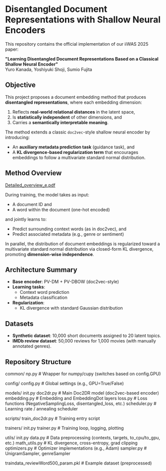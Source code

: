 # Disentangled Document Representations with Shallow Neural Encoders

This repository contains the official implementation of our iiWAS 2025 paper:

**"Learning Disentangled Document Representations Based on a Classical Shallow Neural Encoder"**  
Yuro Kanada, Yoshiyuki Shoji, Sumio Fujita

## Objective

This project proposes a document embedding method that produces **disentangled representations**, where each embedding dimension:

1. Reflects **real-world relational distances** in the latent space,  
2. Is **statistically independent** of other dimensions, and  
3. Carries a **semantically interpretable meaning**.

The method extends a classic `doc2vec`-style shallow neural encoder by introducing:

- An **auxiliary metadata prediction task** (guidance task), and  
- A **KL divergence-based regularization term** that encourages embeddings to follow a multivariate standard normal distribution.

## Method Overview

[Detailed_overview_e.pdf](https://github.com/user-attachments/files/21370597/Detailed_overview_e.pdf)

During training, the model takes as input:

- A document ID and  
- A word within the document (one-hot encoded)

and jointly learns to:

- Predict surrounding context words (as in doc2vec), and  
- Predict associated metadata (e.g., genre or sentiment)

In parallel, the distribution of document embeddings is regularized toward a multivariate standard normal distribution via closed-form KL divergence, promoting **dimension-wise independence**.

## Architecture Summary

- **Base encoder**: PV-DM + PV-DBOW (doc2vec-style)
- **Learning tasks**:
  - Context word prediction
  - Metadata classification
- **Regularization**:
  - KL divergence with standard Gaussian distribution

## Datasets

- **Synthetic dataset**: 10,000 short documents assigned to 20 latent topics.  
- **IMDb review dataset**: 50,000 reviews for 1,000 movies (with manually annotated genres).

## Repository Structure

common/
np.py # Wrapper for numpy/cupy (switches based on config.GPU)

config/
config.py # Global settings (e.g., GPU=True/False)

models/
init.py
doc2dr.py # Main Doc2DR model (doc2vec-based encoder)
embedding.py # Embedding and EmbeddingDot layers
loss.py # Loss functions (NegativeSamplingLoss, disentangled_loss, etc.)
scheduler.py # Learning rate / annealing scheduler

scripts/
train_doc2dr.py # Training entry script

trainers/
init.py
trainer.py # Training loop, logging, plotting

utils/
init.py
data.py # Data preprocessing (contexts, targets, to_cpu/to_gpu, etc.)
math_utils.py # KL divergence, cross-entropy, grad clipping
optimizers.py # Optimizer implementations (e.g., Adam)
sampler.py # UnigramSampler, genreSampler

traindata_reviewWord500_param.pkl # Example dataset (preprocessed)
